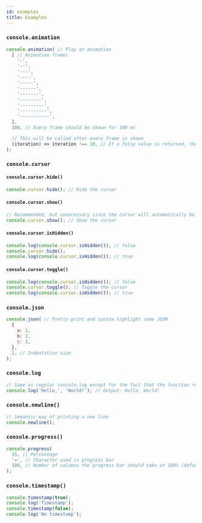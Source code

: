 ```yaml
---
id: examples
title: Examples
---
```


### `console.animation`

```javascript
console.animation( // Play an animation
  [ // Animation frames
    '-',
    '--',
    '---',
    '----',
    '-----',
    '------',
    '-------',
    '--------',
    '---------',
    '----------',
    '-----------',
  ],
  100, // Every frame should be shown for 100 ms

  // This will be called after every frame is shown
  (iteration) => iteration !== 10, // If a falsy value is returned, the animation will stop
);
```

### `console.cursor`

#### `console.cursor.hide()`

```javascript
console.cursor.hide(); // Hide the cursor
```

#### `console.cursor.show()`

```javascript
// Recommended, but unnecessary since the cursor will automatically be restored when the process exits (or crashes)
console.cursor.show(); // Show the cursor
```

#### `console.cursor.isHidden()`

```javascript
console.log(console.cursor.isHidden()); // false
console.cursor.hide();
console.log(console.cursor.isHidden()); // true
```

#### `console.cursor.toggle()`

```javascript
console.log(console.cursor.isHidden()); // false
console.cursor.toggle(); // Toggle the cursor
console.log(console.cursor.isHidden()); // true
```

### `console.json`

```javascript
console.json( // Pretty-print and syntax highlight some JSON
  {
    a: 1,
    b: 2,
    c: 3,
  },
  2, // Indentation size
);
```

### `console.log`

```javascript
// Same as regular console.log except for the fact that the function returns what it logs
console.log('Hello,', 'World!'); // Output: Hello, World!
```

### `console.newline()`

```javascript
// Semantic way of printing a new line
console.newline();
```

### `console.progress()`

```javascript
console.progress(
  35, // Percentage
  '=', // Character used in progress bar
  100, // Number of columns the progress bar should take at 100% (default is full width of the terminal)
);
```

### `console.timestamp()`

```javascript
console.timestamp(true);
console.log('Timestamp');
console.timestamp(false);
console.log('No timestamp');
```
